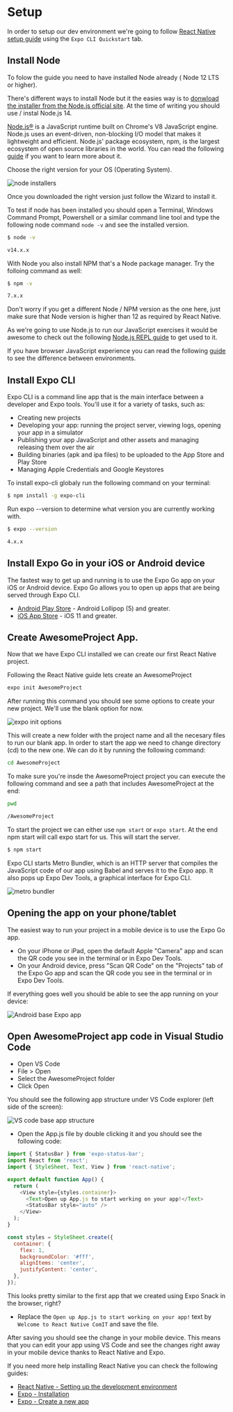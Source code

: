 # Setup

In order to setup our dev environment we're going to follow [React Native setup guide](https://reactnative.dev/docs/environment-setup) using the `Expo CLI Quickstart` tab.

## Install Node

To folow the guide you need to have installed Node already ( Node 12 LTS or higher).

There's different ways to install Node but it the easies way is to [donwload the installer from the Node.js official site](https://nodejs.dev/download). At the time of writing you should use / instal Node.js 14.

[Node.js®](https://nodejs.org/) is a JavaScript runtime built on Chrome's V8 JavaScript engine. Node.js uses an event-driven, non-blocking I/O model that makes it lightweight and efficient. Node.js' package ecosystem, npm, is the largest ecosystem of open source libraries in the world. You can read the following [guide](https://nodejs.dev/learn/the-v8-javascript-engine) if you want to learn more about it.

Choose the right version for your OS (Operating System).

![node installers](./assets/node_versions.png)

Once you downloaded the right version just follow the Wizard to install it.

To test if node has been installed you should open a Terminal, Windows Command Prompt, Powershell or a similar command line tool and type the following node command `node -v` and see the installed version.

```bash
$ node -v

v14.x.x
```

With Node you also install NPM that's a Node package manager. Try the folloing command as well:

```bash
$ npm -v

7.x.x
```

Don't worry if you get a different Node / NPM version as the one here, just make sure that Node version is higher than 12 as required by React Native.

As we're going to use Node.js to run our JavaScript exercises it would be awesome to check out the following [Node.js REPL guide](https://nodejs.dev/learn/how-to-use-the-nodejs-repl) to get used to it.

If you have browser JavaScript experience you can read the following [guide](https://nodejs.dev/learn/differences-between-nodejs-and-the-browser) to see the difference between environments.

## Install Expo CLI

Expo CLI is a command line app that is the main interface between a developer and Expo tools. You'll use it for a variety of tasks, such as:

* Creating new projects
* Developing your app: running the project server, viewing logs, opening your app in a simulator
* Publishing your app JavaScript and other assets and managing releasing them over the air
* Building binaries (apk and ipa files) to be uploaded to the App Store and Play Store
* Managing Apple Credentials and Google Keystores

To install expo-cli globaly run the following command on your terminal:

```bash
$ npm install -g expo-cli
```

Run expo --version to determine what version you are currently working with.

```bash
$ expo --version

4.x.x
```

## Install Expo Go in your iOS or Android device 

The fastest way to get up and running is to use the Expo Go app on your iOS or Android device. Expo Go allows you to open up apps that are being served through Expo CLI.

* [Android Play Store](https://play.google.com/store/apps/details?id=host.exp.exponent) - Android Lollipop (5) and greater.
* [iOS App Store](https://itunes.com/apps/exponent) - iOS 11 and greater.

## Create AwesomeProject App.

Now that we have Expo CLI installed we can create our first React Native project.

Following the React Native guide lets create an AwesomeProject

```bash
expo init AwesomeProject
```

After running this command you should see some options to create your new project.
We'll use the blank option for now.

![expo init options](./assets/expo_init_options.png)

This will create a new folder with the project name and all the necesary files to run our blank app.
In order to start the app we need to change directory (cd) to the new one. We can do it by running the following command:

```bash
cd AwesomeProject
```

To make sure you're insde the AwesomeProject project you can execute the following command and see a path that includes AwesomeProject at the end:

```bash
pwd

/AwesomeProject
```

To start the project we can either use `npm start` or `expo start`. At the end npm start will call expo start for us.
This will start the server.

```bash
$ npm start
```

Expo CLI starts Metro Bundler, which is an HTTP server that compiles the JavaScript code of our app using Babel and serves it to the Expo app. It also pops up Expo Dev Tools, a graphical interface for Expo CLI.

![metro bundler](./assets/metro_bundler.png)

## Opening the app on your phone/tablet

The easiest way to run your project in a mobile device is to use the Expo Go app.

* On your iPhone or iPad, open the default Apple "Camera" app and scan the QR code you see in the terminal or in Expo Dev Tools.
* On your Android device, press "Scan QR Code" on the "Projects" tab of the Expo Go app and scan the QR code you see in the terminal or in Expo Dev Tools.

If everything goes well you should be able to see the app running on your device:

![Android base Expo app](./assets/android_base_app.png)

## Open AwesomeProject app code in Visual Studio Code

* Open VS Code
* File > Open
* Select the AwesomeProject folder
* Click Open

You should see the following app structure under VS Code explorer (left side of the screen):

![VS code base app structure](./assets/vs_code_base_app_structure.png)

* Open the App.js file by double clicking it and you should see the following code:

```js
import { StatusBar } from 'expo-status-bar';
import React from 'react';
import { StyleSheet, Text, View } from 'react-native';

export default function App() {
  return (
    <View style={styles.container}>
      <Text>Open up App.js to start working on your app!</Text>
      <StatusBar style="auto" />
    </View>
  );
}

const styles = StyleSheet.create({
  container: {
    flex: 1,
    backgroundColor: '#fff',
    alignItems: 'center',
    justifyContent: 'center',
  },
});

```

This looks pretty similar to the first app that we created using Expo Snack in the browser, right?

* Replace the `Open up App.js to start working on your app!` text by `Welcome to React Native ComIT` and save the file.

After saving you should see the change in your mobile device. This means that you can edit your app using VS Code and see the changes right away in your mobile device thanks to React Native and Expo.

If you need more help installing React Native you can check the following guides:

* [React Native - Setting up the development environment](https://reactnative.dev/docs/environment-setup)
* [Expo - Installation](https://docs.expo.io/get-started/installation/#2-expo-go-app-for-ios-and)
* [Expo - Create a new app](https://docs.expo.io/get-started/create-a-new-app/#opening-the-app-on-your-phonetablet)